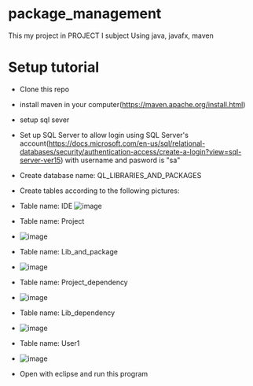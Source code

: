 # package_management
This my project in PROJECT I subject
Using java, javafx, maven
# Setup tutorial
+ Clone this repo
+ install maven in your computer(https://maven.apache.org/install.html)
+ setup sql sever
+ Set up SQL Server to allow login using SQL Server's account(https://docs.microsoft.com/en-us/sql/relational-databases/security/authentication-access/create-a-login?view=sql-server-ver15) with username and pasword is "sa"
+ Create database name: QL_LIBRARIES_AND_PACKAGES
+ Create tables according to the following pictures:
+ Table name: IDE
![image](https://user-images.githubusercontent.com/81378622/149893687-50cfa327-35c4-47d0-99dd-641e0332eb1b.png)
+ Table name: Project
+ ![image](https://user-images.githubusercontent.com/81378622/149893729-3d30846c-25e5-4208-9d0c-ec6c81492af2.png)
+ Table name: Lib_and_package
+ ![image](https://user-images.githubusercontent.com/81378622/149893773-f8d80190-c48e-4ee6-9396-e546118598fd.png)
+ Table name: Project_dependency
+ ![image](https://user-images.githubusercontent.com/81378622/149893803-a5c5fc1f-cbb8-4dab-bb52-dba0590d53ac.png)
+ Table name: Lib_dependency
+ ![image](https://user-images.githubusercontent.com/81378622/149893822-1bd80138-040d-4bc0-bbda-39e6bfba105c.png)
+ Table name: User1
+ ![image](https://user-images.githubusercontent.com/81378622/149894270-e884c01c-8042-476a-832b-c02343f81c57.png)

+ Open with eclipse and run this program
